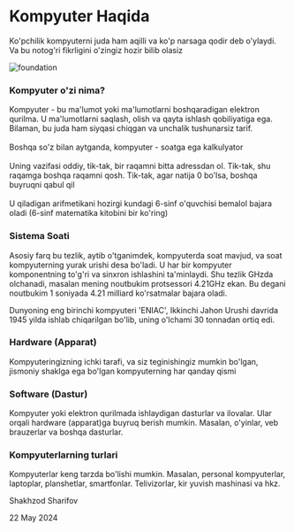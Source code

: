 # Kompyuter Haqida
Ko'pchilik kompyuterni juda ham aqilli va ko'p narsaga qodir deb o'ylaydi. Va bu notog'ri fikrligini o'zingiz hozir bilib olasiz 

![foundation](/images/foundation1.webp)

### Kompyuter o'zi nima?

Kompyuter - bu ma'lumot yoki ma'lumotlarni boshqaradigan elektron qurilma. U ma'lumotlarni saqlash, olish va qayta ishlash qobiliyatiga ega. Bilaman, bu juda ham siyqasi chiqgan va unchalik tushunarsiz tarif.
\
\
Boshqa so'z bilan aytganda, kompyuter - soatga ega kalkulyator
\
\
Uning vazifasi oddiy, tik-tak, bir raqamni bitta adressdan ol. Tik-tak, shu raqamga boshqa raqamni qosh. Tik-tak, agar natija 0 bo'lsa, boshqa buyruqni qabul qil 
\
\
U qiladigan arifmetikani hozirgi kundagi 6-sinf o'quvchisi bemalol bajara oladi (6-sinf matematika kitobini bir ko'ring)
### Sistema Soati
Asosiy farq bu tezlik, aytib o'tganimdek, kompyuterda soat mavjud, va soat kompyuterning yurak urishi desa bo'ladi. U har bir kompyuter komponentning to'g'ri va sinxron ishlashini ta'minlaydi.
Shu tezlik GHzda olchanadi, masalan mening noutbukim protsessori 4.21GHz ekan.
Bu degani noutbukim 1 soniyada 4.21 milliard ko'rsatmalar bajara oladi. 




<tip-element>
    Dunyoning eng birinchi kompyuteri 'ENIAC', Ikkinchi Jahon Urushi davrida 1945 yilda ishlab chiqarilgan bo'lib, uning o'lchami 30 tonnadan ortiq edi.
</tip-element>

### Hardware (Apparat)

Kompyuteringizning ichki tarafi, va siz teginishingiz mumkin bo'lgan, jismoniy shaklga ega bo'lgan kompyuterning har qanday qismi

### Software (Dastur)

Kompyuter yoki elektron qurilmada ishlaydigan dasturlar va ilovalar. Ular orqali hardware (apparat)ga buyruq berish mumkin. Masalan, o'yinlar, veb brauzerlar va boshqa dasturlar.

### Kompyuterlarning turlari

Kompyuterlar keng tarzda bo'lishi mumkin. Masalan, personal kompyuterlar, laptoplar, planshetlar, smartfonlar. Telivizorlar, kir yuvish mashinasi va hkz. 

<div class="footer">
    <p>Shakhzod Sharifov</p>
    <p>22 May 2024</p>
</div>